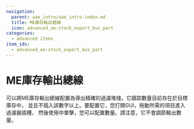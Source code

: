 ```yaml
---
navigation:
  parent: aae_intro/aae_intro-index.md
  title: ME庫存輸出總線
  icon: advanced_ae:stock_export_bus_part
categories:
  - advanced items
item_ids:
  - advanced_ae:stock_export_bus_part
---
```


# ME庫存輸出總線

<GameScene zoom="8" background="transparent">
  <ImportStructure src="../structure/cable_stock_export_bus.snbt"></ImportStructure>
</GameScene>

可以將ME庫存輸出總線配置為導出精確的過濾堆棧。它跟踪數量目前存在於目標庫存中，
並且不插入該數字以上。要配置它，您打開GUI，拖動所需的項目進入過濾器插槽，
然後使用中單擊，您可以配置數量。請注意，它不會調節輸出數量。